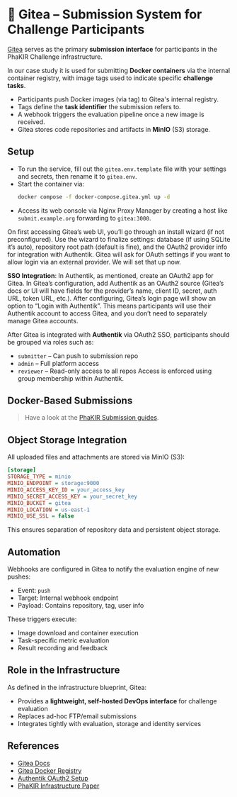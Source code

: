 
# 🧪 Gitea – Submission System for Challenge Participants

[Gitea](https://gitea.io/) serves as the primary **submission interface** for participants in the PhaKIR Challenge infrastructure.

In our case study it is used for submitting **Docker containers** via the internal container registry, with image tags used to indicate specific **challenge tasks**.

- Participants push Docker images (via tag) to Gitea's internal registry.
- Tags define the **task identifier** the submission refers to.
- A webhook triggers the evaluation pipeline once a new image is received.
- Gitea stores code repositories and artifacts in **MinIO** (S3) storage.


## Setup
- To run the service, fill out the `gitea.env.template` file with your settings and secrets, then rename it to `gitea.env`.
- Start the container via:
   ```bash
   docker compose -f docker-compose.gitea.yml up -d
   ```
- Access its web console via Nginx Proxy Manager by creating a host like `submit.example.org` forwarding to `gitea:3000`.

On first accessing Gitea’s web UI, you’ll go through an install wizard (if not preconfigured). Use the wizard to finalize settings: database (if using SQLite it’s auto), repository root path (default is fine), and the OAuth2 provider info for integration with Authentik. Gitea will ask for OAuth settings if you want to allow login via an external provider. We will set that up now.

**SSO Integration**: In Authentik, as mentioned, create an OAuth2 app for Gitea. In Gitea’s configuration,
add Authentik as an OAuth2 source (Gitea’s docs or UI will have fields for the provider’s name, client ID,
secret, auth URL, token URL, etc.). After configuring, Gitea’s login page will show an option to “Login
with Authentik”. This means participants will use their Authentik account to access Gitea, and you
don’t need to separately manage Gitea accounts.

After Gitea is integrated with **Authentik** via OAuth2 SSO, participants should be grouped via roles such as:
- `submitter` – Can push to submission repo
- `admin` – Full platform access
- `reviewer` – Read-only access to all repos
Access is enforced using group membership within Authentik.


## Docker-Based Submissions

> Have a look at the [PhaKIR Submission guides](https://github.com/remic-othr/PhaKIR_Submission_Template).

## Object Storage Integration

All uploaded files and attachments are stored via MinIO (S3):

```ini
[storage]
STORAGE_TYPE = minio
MINIO_ENDPOINT = storage:9000
MINIO_ACCESS_KEY_ID = your_access_key
MINIO_SECRET_ACCESS_KEY = your_secret_key
MINIO_BUCKET = gitea
MINIO_LOCATION = us-east-1
MINIO_USE_SSL = false
```

This ensures separation of repository data and persistent object storage.

## Automation

Webhooks are configured in Gitea to notify the evaluation engine of new pushes:

- Event: `push`
- Target: Internal webhook endpoint
- Payload: Contains repository, tag, user info

These triggers execute:
- Image download and container execution
- Task-specific metric evaluation
- Result recording and feedback

## Role in the Infrastructure

As defined in the infrastructure blueprint, Gitea:

- Provides a **lightweight, self-hosted DevOps interface** for challenge evaluation
- Replaces ad-hoc FTP/email submissions
- Integrates tightly with evaluation, storage and identity services

## References

- [Gitea Docs](https://docs.gitea.io/)
- [Gitea Docker Registry](https://docs.gitea.io/en-us/packages/#docker-container-registry)
- [Authentik OAuth2 Setup](https://goauthentik.io/docs/providers/oauth2/)
- [PhaKIR Infrastructure Paper](https://doi.org/10.1007/978-3-031-49977-2_21)
